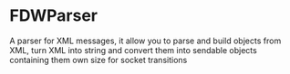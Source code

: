 FDWParser
=========

A parser for XML messages, it allow you to parse and build objects from XML, turn XML into string and convert them into sendable objects containing them own size for socket transitions
